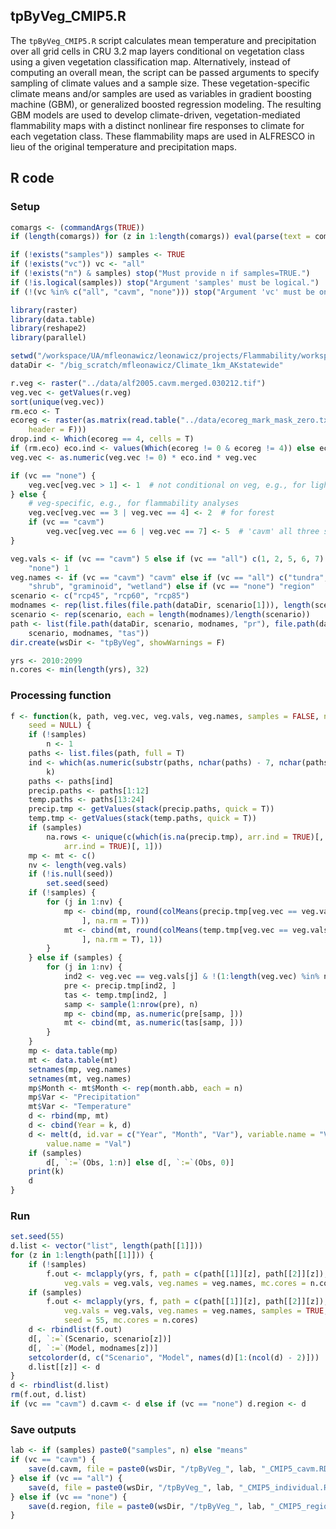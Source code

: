 


##
##
## tpByVeg_CMIP5.R

The `tpByVeg_CMIP5.R` script calculates mean temperature and precipitation over all grid cells in CRU 3.2 map layers conditional on vegetation class using a given vegetation classification map.
Alternatively, instead of computing an overall mean, the script can be passed arguments to specify sampling of climate values and a sample size.
These vegetation-specific climate means and/or samples are used as variables in gradient boosting machine (GBM), or generalized boosted regression modeling.
The resulting GBM models are used to develop climate-driven, vegetation-mediated flammability maps with a distinct nonlinear fire responses to climate for each vegetation class.
These flammability maps are used in ALFRESCO in lieu of the original temperature and precipitation maps.

## R code

### Setup


```r
comargs <- (commandArgs(TRUE))
if (length(comargs)) for (z in 1:length(comargs)) eval(parse(text = comargs[[z]]))

if (!exists("samples")) samples <- TRUE
if (!exists("vc")) vc <- "all"
if (!exists("n") & samples) stop("Must provide n if samples=TRUE.")
if (!is.logical(samples)) stop("Argument 'samples' must be logical.")
if (!(vc %in% c("all", "cavm", "none"))) stop("Argument 'vc' must be one of 'all', 'cavm', or 'none'.")

library(raster)
library(data.table)
library(reshape2)
library(parallel)

setwd("/workspace/UA/mfleonawicz/leonawicz/projects/Flammability/workspaces")
dataDir <- "/big_scratch/mfleonawicz/Climate_1km_AKstatewide"

r.veg <- raster("../data/alf2005.cavm.merged.030212.tif")
veg.vec <- getValues(r.veg)
sort(unique(veg.vec))
rm.eco <- T
ecoreg <- raster(as.matrix(read.table("../data/ecoreg_mark_mask_zero.txt", skip = 6, 
    header = F)))
drop.ind <- Which(ecoreg == 4, cells = T)
if (rm.eco) eco.ind <- values(Which(ecoreg != 0 & ecoreg != 4)) else eco.ind <- 1
veg.vec <- as.numeric(veg.vec != 0) * eco.ind * veg.vec

if (vc == "none") {
    veg.vec[veg.vec > 1] <- 1  # not conditional on veg, e.g., for lightning analyses
} else {
    # veg-specific, e.g., for flammability analyses
    veg.vec[veg.vec == 3 | veg.vec == 4] <- 2  # for forest
    if (vc == "cavm") 
        veg.vec[veg.vec == 6 | veg.vec == 7] <- 5  # 'cavm' all three shrub, graminoid, wetland combined
}

veg.vals <- if (vc == "cavm") 5 else if (vc == "all") c(1, 2, 5, 6, 7) else if (vc == 
    "none") 1
veg.names <- if (vc == "cavm") "cavm" else if (vc == "all") c("tundra", "forest", 
    "shrub", "graminoid", "wetland") else if (vc == "none") "region"
scenario <- c("rcp45", "rcp60", "rcp85")
modnames <- rep(list.files(file.path(dataDir, scenario[1])), length(scenario))
scenario <- rep(scenario, each = length(modnames)/length(scenario))
path <- list(file.path(dataDir, scenario, modnames, "pr"), file.path(dataDir, 
    scenario, modnames, "tas"))
dir.create(wsDir <- "tpByVeg", showWarnings = F)

yrs <- 2010:2099
n.cores <- min(length(yrs), 32)
```

### Processing function


```r
f <- function(k, path, veg.vec, veg.vals, veg.names, samples = FALSE, n = 100, 
    seed = NULL) {
    if (!samples) 
        n <- 1
    paths <- list.files(path, full = T)
    ind <- which(as.numeric(substr(paths, nchar(paths) - 7, nchar(paths) - 4)) == 
        k)
    paths <- paths[ind]
    precip.paths <- paths[1:12]
    temp.paths <- paths[13:24]
    precip.tmp <- getValues(stack(precip.paths, quick = T))
    temp.tmp <- getValues(stack(temp.paths, quick = T))
    if (samples) 
        na.rows <- unique(c(which(is.na(precip.tmp), arr.ind = TRUE)[, 1], which(is.na(temp.tmp), 
            arr.ind = TRUE)[, 1]))
    mp <- mt <- c()
    nv <- length(veg.vals)
    if (!is.null(seed)) 
        set.seed(seed)
    if (!samples) {
        for (j in 1:nv) {
            mp <- cbind(mp, round(colMeans(precip.tmp[veg.vec == veg.vals[j], 
                ], na.rm = T)))
            mt <- cbind(mt, round(colMeans(temp.tmp[veg.vec == veg.vals[j], 
                ], na.rm = T), 1))
        }
    } else if (samples) {
        for (j in 1:nv) {
            ind2 <- veg.vec == veg.vals[j] & !(1:length(veg.vec) %in% na.rows)
            pre <- precip.tmp[ind2, ]
            tas <- temp.tmp[ind2, ]
            samp <- sample(1:nrow(pre), n)
            mp <- cbind(mp, as.numeric(pre[samp, ]))
            mt <- cbind(mt, as.numeric(tas[samp, ]))
        }
    }
    mp <- data.table(mp)
    mt <- data.table(mt)
    setnames(mp, veg.names)
    setnames(mt, veg.names)
    mp$Month <- mt$Month <- rep(month.abb, each = n)
    mp$Var <- "Precipitation"
    mt$Var <- "Temperature"
    d <- rbind(mp, mt)
    d <- cbind(Year = k, d)
    d <- melt(d, id.var = c("Year", "Month", "Var"), variable.name = "Vegetation", 
        value.name = "Val")
    if (samples) 
        d[, `:=`(Obs, 1:n)] else d[, `:=`(Obs, 0)]
    print(k)
    d
}
```

### Run


```r
set.seed(55)
d.list <- vector("list", length(path[[1]]))
for (z in 1:length(path[[1]])) {
    if (!samples) 
        f.out <- mclapply(yrs, f, path = c(path[[1]][z], path[[2]][z]), veg.vec = veg.vec, 
            veg.vals = veg.vals, veg.names = veg.names, mc.cores = n.cores)
    if (samples) 
        f.out <- mclapply(yrs, f, path = c(path[[1]][z], path[[2]][z]), veg.vec = veg.vec, 
            veg.vals = veg.vals, veg.names = veg.names, samples = TRUE, n = n, 
            seed = 55, mc.cores = n.cores)
    d <- rbindlist(f.out)
    d[, `:=`(Scenario, scenario[z])]
    d[, `:=`(Model, modnames[z])]
    setcolorder(d, c("Scenario", "Model", names(d)[1:(ncol(d) - 2)]))
    d.list[[z]] <- d
}
d <- rbindlist(d.list)
rm(f.out, d.list)
if (vc == "cavm") d.cavm <- d else if (vc == "none") d.region <- d
```

### Save outputs


```r
lab <- if (samples) paste0("samples", n) else "means"
if (vc == "cavm") {
    save(d.cavm, file = paste0(wsDir, "/tpByVeg_", lab, "_CMIP5_cavm.RData"))
} else if (vc == "all") {
    save(d, file = paste0(wsDir, "/tpByVeg_", lab, "_CMIP5_individual.RData"))
} else if (vc == "none") {
    save(d.region, file = paste0(wsDir, "/tpByVeg_", lab, "_CMIP5_regional.RData"))
}
```
